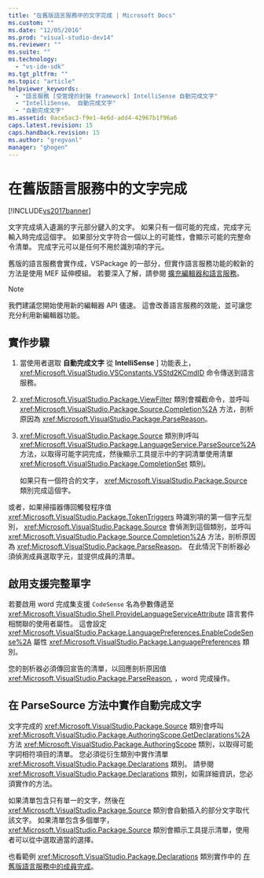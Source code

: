 ```yaml
---
title: "在舊版語言服務中的文字完成 | Microsoft Docs"
ms.custom: ""
ms.date: "12/05/2016"
ms.prod: "visual-studio-dev14"
ms.reviewer: ""
ms.suite: ""
ms.technology: 
  - "vs-ide-sdk"
ms.tgt_pltfrm: ""
ms.topic: "article"
helpviewer_keywords: 
  - "語言服務 [受管理的封裝 framework] IntelliSense 自動完成文字"
  - "IntelliSense、 自動完成文字"
  - "自動完成文字"
ms.assetid: 0ace5ac3-f9e1-4e6d-add4-42967b1f96a6
caps.latest.revision: 15
caps.handback.revision: 15
ms.author: "gregvanl"
manager: "ghogen"
---
```

# 在舊版語言服務中的文字完成
[!INCLUDE[vs2017banner](../../code-quality/includes/vs2017banner.md)]

文字完成填入遺漏的字元部分鍵入的文字。 如果只有一個可能的完成，完成字元輸入時完成這個字。 如果部分文字符合一個以上的可能性，會顯示可能的完整命令清單。 完成字元可以是任何不用於識別項的字元。  
  
 舊版的語言服務會實作成，VSPackage 的一部分，但實作語言服務功能的較新的方法是使用 MEF 延伸模組。 若要深入了解，請參閱 [擴充編輯器和語言服務](../../extensibility/extending-the-editor-and-language-services.md)。  
  
> [!NOTE]
>  我們建議您開始使用新的編輯器 API 儘速。 這會改善語言服務的效能，並可讓您充分利用新編輯器功能。  
  
## 實作步驟  
  
1.  當使用者選取 **自動完成文字** 從 **IntelliSense** \] 功能表上， <xref:Microsoft.VisualStudio.VSConstants.VSStd2KCmdID> 命令傳送到語言服務。  
  
2.  <xref:Microsoft.VisualStudio.Package.ViewFilter> 類別會攔截命令，並呼叫 <xref:Microsoft.VisualStudio.Package.Source.Completion%2A> 方法，剖析原因為 <xref:Microsoft.VisualStudio.Package.ParseReason>。  
  
3.  <xref:Microsoft.VisualStudio.Package.Source> 類別則呼叫 <xref:Microsoft.VisualStudio.Package.LanguageService.ParseSource%2A> 方法，以取得可能字詞完成，然後顯示工具提示中的字詞清單使用清單 <xref:Microsoft.VisualStudio.Package.CompletionSet> 類別。  
  
     如果只有一個符合的文字， <xref:Microsoft.VisualStudio.Package.Source> 類別完成這個字。  
  
 或者，如果掃描器傳回觸發程序值 <xref:Microsoft.VisualStudio.Package.TokenTriggers> 時識別項的第一個字元型別， <xref:Microsoft.VisualStudio.Package.Source> 會偵測到這個類別，並呼叫 <xref:Microsoft.VisualStudio.Package.Source.Completion%2A> 方法，剖析原因為 <xref:Microsoft.VisualStudio.Package.ParseReason>。 在此情況下剖析器必須偵測成員選取字元，並提供成員的清單。  
  
## 啟用支援完整單字  
 若要啟用 word 完成集支援 `CodeSense` 名為參數傳遞至 <xref:Microsoft.VisualStudio.Shell.ProvideLanguageServiceAttribute> 語言套件相關聯的使用者屬性。 這會設定 <xref:Microsoft.VisualStudio.Package.LanguagePreferences.EnableCodeSense%2A> 屬性 <xref:Microsoft.VisualStudio.Package.LanguagePreferences> 類別。  
  
 您的剖析器必須傳回宣告的清單，以回應剖析原因值 <xref:Microsoft.VisualStudio.Package.ParseReason>, ，word 完成操作。  
  
## 在 ParseSource 方法中實作自動完成文字  
 文字完成的 <xref:Microsoft.VisualStudio.Package.Source> 類別會呼叫 <xref:Microsoft.VisualStudio.Package.AuthoringScope.GetDeclarations%2A> 方法 <xref:Microsoft.VisualStudio.Package.AuthoringScope> 類別，以取得可能字詞相符項目的清單。 您必須從衍生類別中實作清單 <xref:Microsoft.VisualStudio.Package.Declarations> 類別。 請參閱 <xref:Microsoft.VisualStudio.Package.Declarations> 類別，如需詳細資訊，您必須實作的方法。  
  
 如果清單包含只有單一的文字，然後在 <xref:Microsoft.VisualStudio.Package.Source> 類別會自動插入的部分文字取代該文字。 如果清單包含多個單字， <xref:Microsoft.VisualStudio.Package.Source> 類別會顯示工具提示清單，使用者可以從中選取適當的選擇。  
  
 也看範例 <xref:Microsoft.VisualStudio.Package.Declarations> 類別實作中的 [在舊版語言服務中的成員完成](../../extensibility/internals/member-completion-in-a-legacy-language-service.md)。